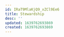 ```yaml
---
id: IRaT9MlaKjQ9_xZCl9Ee6
title: Stewardship
desc: ''
updated: 1639762693869
created: 1639762693869
---
```


